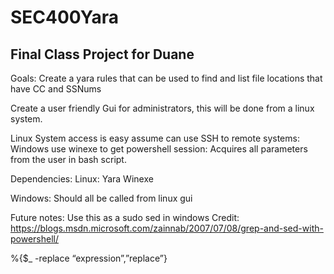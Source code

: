 # SEC400Yara
Final Class Project for Duane
--------------------------------------------------------------
Goals:
Create a yara rules that can be used to find and list file locations that have CC and SSNums

Create a user friendly Gui for administrators, this will be done from a linux system.

Linux System access is easy assume can use SSH to remote systems:
Windows use winexe to get powershell session:
Acquires all parameters from the user in bash script.

Dependencies:
Linux:
Yara
Winexe

Windows:
Should all be called from linux gui


Future notes:
Use this as a sudo sed in windows
Credit: https://blogs.msdn.microsoft.com/zainnab/2007/07/08/grep-and-sed-with-powershell/

%{$_ -replace “expression”,”replace”}

